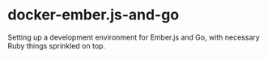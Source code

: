 docker-ember.js-and-go
======================

Setting up a development environment for Ember.js and Go, with necessary Ruby things sprinkled on top.
